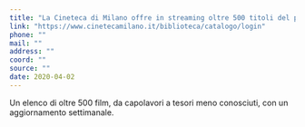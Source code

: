```yaml
---
title: "La Cineteca di Milano offre in streaming oltre 500 titoli del proprio patrimonio"
link: "https://www.cinetecamilano.it/biblioteca/catalogo/login"
phone: ""
mail: ""
address: ""
coord: ""
source: ""
date: 2020-04-02
---
```


Un elenco di oltre 500 film, da capolavori a tesori meno conosciuti, con un aggiornamento settimanale.
